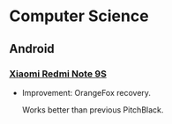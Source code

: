 # Computer Science

## Android

### [Xiaomi Redmi Note 9S](curtana.md)

* Improvement: OrangeFox recovery.

    Works better than previous PitchBlack.